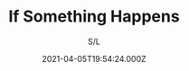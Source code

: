 ---
id: '731e5ff7-fbb4-4a2b-9669-55cc6c0e57cd'
type: 'movie' # Filme, Série, Anime
title: "If Something Happens"
synopsis: []
originalTitle: "If Something Happens"
date: '2021-04-05T19:54:24.000Z'
update: '2021-04-05T19:54:24.000Z'
releaseDate: '2018-11-05T03:00:00.000Z'
imdb:
  rating: '5.3' # 8.5
  id: '' # tt0470752
duration: '1h 20 Min'
trailer:
  urls: [
    'mcCBFu3q21k',
  ]
tags: ['1080p']
genre: ['Mistério'] #
quality: 'WEB-DL' # BluRay, WEB-DL, HDTV, WEB-DL4K, WEB-DLe
format: 'Mkv' # MKV, MP4, TS
audio: 'Português' # Dublado, Legendado, Dual Audio, Dub & Leg
subtitle: 'S/L' # Português, inglês,
size: '1.42 GB' # 4.8 GB
audioQuality: 10
videoQuality: 10
directors: []
#  - name: 'Lana Wachowski'
#    image: ''
#  - name: 'Lilly Wachowski'
#    image: ''
cast: []
#  - name: 'Keanu Reeves'
#    image: ''
#    characterName: 'Neo'
writers: []
#  - name: ''
#    image: ''
maturityRating:
  age: '' # L , 10, 12, 14, 16, 18
  topics: [''] # Violence, Illegal drugs, Inappropriate Language, Legal Drugs, Sexual Content, Extreme Violence
###########################################
download:
  
  - url: 'magnet:?xt=urn:btih:9EF3B8287D4EA5CBE6D372D73406D2B9FBB8F9AA&dn=If.Something.Happens.2019.1080p.WEBRip.Dublado.mkv&tr=udp%3a%2f%2ftracker.openbittorrent.com%3a80%2fannounce&tr=udp%3a%2f%2ftracker.opentrackr.org%3a1337%2fannounce'
    resolution: '1080p' # 720p, 1080p, 4K,
    audio: 'Dublado' # Dublado, Legendado, Dual Audio
    size: '' # 4.8 GB
    quality: '' # BluRay, WEB-DL
    format: '' # MKV
images:
  cover: '/assets/movies/if-something-happens.jpg'
  background: '/assets/movies/'
---